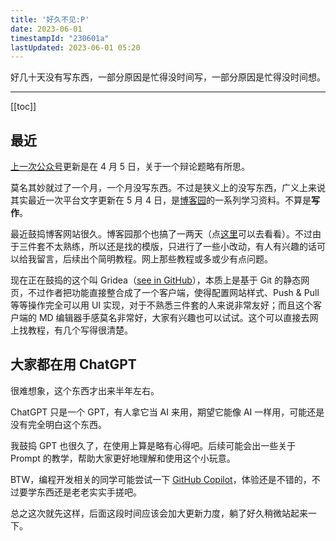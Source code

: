 ```yaml
---
title: '好久不见:P'
date: 2023-06-01
timestampId: "230601a"
lastUpdated: 2023-06-01 05:20
---
```


好几十天没有写东西，一部分原因是忙得没时间写，一部分原因是忙得没时间想。

---

<div :id="$frontmatter.timestampId">

[[toc]]

</div>

## 最近

[上一次公众号](https://mp.weixin.qq.com/s?__biz=Mzg3Mjc2MDE2OA==&mid=2247483963&idx=1&sn=bf3d40c677e588cd9c1fdf1a23ba7144&chksm=ceeb143cf99c9d2a2746ab153396f3053c6e2f15eb42c5fc03d025eedcedf5453b209f42d21b&token=1755124329&lang=zh_CN#rd)更新是在 4 月 5 日，关于一个辩论题略有所思。

莫名其妙就过了一个月，一个月没写东西。不过是狭义上的没写东西，广义上来说其实最近一次平台文字更新在 5 月 4 日，是[博客园](https://www.cnblogs.com/ypsr/articles/17372913.html)的一系列学习资料。不算是**写作**。

最近鼓捣博客网站很久。博客园那个也搞了一两天（点[这里](https://www.cnblogs.com/ypsr/)可以去看看）。不过由于三件套不太熟练，所以还是找的模版，只进行了一些小改动，有人有兴趣的话可以给我留言，后续出个简明教程。网上那些教程或多或少有点问题。

现在正在鼓捣的这个叫 Gridea（[see in GitHub](https://github.com/getgridea/gridea)），本质上是基于 Git 的静态网页，不过作者把功能直接整合成了一个客户端，使得配置网站样式、Push & Pull 等等操作完全可以用 UI 实现，对于不熟悉三件套的人来说非常友好；而且这个客户端的 MD 编辑器手感莫名非常好，大家有兴趣也可以试试。这个可以直接去网上找教程，有几个写得很清楚。

## 大家都在用 ChatGPT

很难想象，这个东西才出来半年左右。

ChatGPT 只是一个 GPT，有人拿它当 AI 来用，期望它能像 AI 一样用，可能还是没有完全明白这个东西。

我鼓捣 GPT 也很久了，在使用上算是略有心得吧。后续可能会出一些关于 Prompt 的教学，帮助大家更好地理解和使用这个小玩意。

BTW，编程开发相关的同学可能尝试一下 [GitHub Copilot](https://github.com/features/copilot/)，体验还是不错的，不过要学东西还是老老实实手搓吧。

总之这次就先这样，后面这段时间应该会加大更新力度，躺了好久稍微站起来一下。